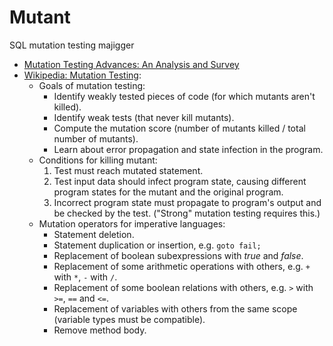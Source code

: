# Mutant
SQL mutation testing majigger

* [Mutation Testing Advances: An Analysis and Survey](https://mutationtesting.uni.lu/survey.pdf)
* [Wikipedia: Mutation Testing](https://en.wikipedia.org/wiki/Mutation_testing):
    - Goals of mutation testing:
      - Identify weakly tested pieces of code (for which mutants aren't killed).
      - Identify weak tests (that never kill mutants).
      - Compute the mutation score (number of mutants killed / total number of mutants).
      - Learn about error propagation and state infection in the program.
    - Conditions for killing mutant:
      1. Test must reach mutated statement.
      2. Test input data should infect program state, causing different program states for the mutant and the original program.
      3. Incorrect program state must propagate to program's output and be checked by the test. ("Strong" mutation testing requires this.)
    - Mutation operators for imperative languages:
      - Statement deletion.
      - Statement duplication or insertion, e.g. `goto fail;`
      - Replacement of boolean subexpressions with _true_ and _false_.
      - Replacement of some arithmetic operations with others, e.g. `+` with `*`, `-` with `/`.
      - Replacement of some boolean relations with others, e.g. `>` with `>=`, `==` and `<=`.
      - Replacement of variables with others from the same scope (variable types must be compatible).
      - Remove method body.
